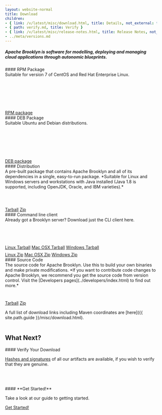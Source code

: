 ```yaml
---
layout: website-normal
title: Download
children:
- { link: /v/latest/misc/download.html, title: Details, not_external: true }
- { path: verify.md, title: Verify }
- { link: /v/latest/misc/release-notes.html, title: Release Notes, not_external: true }
- ../meta/versions.md
---
```


<h5>
 Apache Brooklyn is software for modelling, deploying and managing cloud applications through autonomic blueprints.
</h5>

<div class="row">

<div class="col-md-6" markdown="1">

<div class="panel panel-default">
  <div class="panel-heading" markdown="1">
#### RPM Package
  </div>
  <div class="panel-body" markdown="1">
<div style="height: 9em;" markdown="1">
Suitable for version 7 of CentOS and Red Hat Enterprise Linux.
</div>

<div class="text-center">
  <a class="btn btn-default" href="https://www.apache.org/dyn/closer.lua?action=download&filename=brooklyn/apache-brooklyn-{{ site.brooklyn-stable-version }}/apache-brooklyn-{{ site.brooklyn-stable-version }}-1.noarch.rpm" role="button">RPM package</a>
</div>
  </div>
</div>

</div><!-- col -->

<div class="col-md-6" markdown="1">

<div class="panel panel-default">
  <div class="panel-heading" markdown="1">
#### DEB Package
  </div>
  <div class="panel-body" markdown="1">
<div style="height: 9em;" markdown="1">
Suitable Ubuntu and Debian distributions.
</div>

<div class="text-center">
  <a class="btn btn-default" href="https://www.apache.org/dyn/closer.lua?action=download&filename=brooklyn/apache-brooklyn-{{ site.brooklyn-stable-version }}/apache-brooklyn-{{ site.brooklyn-stable-version }}.deb" role="button">DEB package</a>
</div>
  </div>
</div>

</div><!-- col -->

<div class="col-md-6" markdown="1">

<div class="panel panel-default">
  <div class="panel-heading" markdown="1">
#### Distribution
  </div>
  <div class="panel-body" markdown="1">
<div style="height: 9em;" markdown="1">
A pre-built package that contains Apache Brooklyn and all of its dependencies in a single, easy-to-run package. 
*Suitable for Linux and Windows servers and workstations with Java installed
(Java 1.8 is supported, including OpenJDK, Oracle, and IBM varieties).*
</div>

<div class="text-center">
  <a class="btn btn-default" href="https://www.apache.org/dyn/closer.lua?action=download&filename=brooklyn/apache-brooklyn-{{ site.brooklyn-stable-version }}/apache-brooklyn-{{ site.brooklyn-stable-version }}-bin.tar.gz" role="button">Tarball</a>
  <a class="btn btn-default" href="https://www.apache.org/dyn/closer.lua?action=download&filename=brooklyn/apache-brooklyn-{{ site.brooklyn-stable-version }}/apache-brooklyn-{{ site.brooklyn-stable-version }}-bin.zip" role="button">Zip</a>
</div>
  </div>
</div>

</div><!-- col -->

<div class="col-md-6" markdown="1">

<div class="panel panel-default">
  <div class="panel-heading" markdown="1">
#### Command line client
  </div>
  <div class="panel-body" markdown="1">
<div style="height: 6.5em;" markdown="1">
Already got a Brooklyn server? Download just the CLI client here.
</div>

<div class="text-center" style="margin-bottom: 0.5em">
  <a class="btn btn-default" href="https://www.apache.org/dyn/closer.lua?action=download&filename=brooklyn/apache-brooklyn-{{ site.brooklyn-stable-version }}/apache-brooklyn-{{ site.brooklyn-stable-version }}-client-cli-linux.tar.gz" role="button">Linux Tarball</a>
  <a class="btn btn-default" href="https://www.apache.org/dyn/closer.lua?action=download&filename=brooklyn/apache-brooklyn-{{ site.brooklyn-stable-version }}/apache-brooklyn-{{ site.brooklyn-stable-version }}-client-cli-macosx.tar.gz" role="button">Mac OSX Tarball</a>
  <a class="btn btn-default" href="https://www.apache.org/dyn/closer.lua?action=download&filename=brooklyn/apache-brooklyn-{{ site.brooklyn-stable-version }}/apache-brooklyn-{{ site.brooklyn-stable-version }}-client-cli-windows.tar.gz" role="button">Windows Tarball</a>
</div>
<div class="text-center">
  <a class="btn btn-default" href="https://www.apache.org/dyn/closer.lua?action=download&filename=brooklyn/apache-brooklyn-{{ site.brooklyn-stable-version }}/apache-brooklyn-{{ site.brooklyn-stable-version }}-client-cli-linux.zip" role="button">Linux Zip</a>
  <a class="btn btn-default" href="https://www.apache.org/dyn/closer.lua?action=download&filename=brooklyn/apache-brooklyn-{{ site.brooklyn-stable-version }}/apache-brooklyn-{{ site.brooklyn-stable-version }}-client-cli-macosx.zip" role="button">Mac OSX Zip</a>
  <a class="btn btn-default" href="https://www.apache.org/dyn/closer.lua?action=download&filename=brooklyn/apache-brooklyn-{{ site.brooklyn-stable-version }}/apache-brooklyn-{{ site.brooklyn-stable-version }}-client-cli-windows.zip" role="button">Windows Zip</a>
</div>
  </div>
</div>

</div><!-- col -->
<div class="col-md-6" markdown="1">

<div class="panel panel-default">
  <div class="panel-heading" markdown="1">
#### Source Code
  </div>
  <div class="panel-body" markdown="1">
<div style="height: 9em;" markdown="1">
The source code for Apache Brooklyn. Use this to build your own binaries and make private modifications. *If you want to
contribute code changes to Apache Brooklyn, we recommend you get the source code from version control. Visit the
[Developers pages](../developers/index.html) to find out more.*
</div>

<div class="text-center">
  <a class="btn btn-default" href="https://www.apache.org/dyn/closer.lua?action=download&filename=brooklyn/apache-brooklyn-{{ site.brooklyn-stable-version }}/apache-brooklyn-{{ site.brooklyn-stable-version }}-src.tar.gz" role="button">Tarball</a>
  <a class="btn btn-default" href="https://www.apache.org/dyn/closer.lua?action=download&filename=brooklyn/apache-brooklyn-{{ site.brooklyn-stable-version }}/apache-brooklyn-{{ site.brooklyn-stable-version }}-src.zip" role="button">Zip</a>
</div>
  </div>
</div>

</div><!-- col -->
</div><!-- row -->

A full list of download links including Maven coordinates are [here]({{ site.path.guide }}/misc/download.html).
<br/><br/>

## What Next?

<div class="row">
<div class="col-md-6" markdown="1">

<div class="panel panel-default">
  <div class="panel-heading" markdown="1">
#### Verify Your Download
  </div>
  <div class="panel-body" markdown="1" style="height: 7em;">

[Hashes and signatures](verify.html) of all our artifacts are available, if you wish to verify that they are genuine.

  </div>
</div>

</div><!-- col -->
<div class="col-md-6" markdown="1">

<div class="panel panel-default">
  <div class="panel-heading" markdown="1">
#### **Get Started!**
  </div>
  <div class="panel-body" markdown="1" style="height: 7em;">

Take a look at our guide to getting started.

<div class="text-center">
  <a class="btn btn-primary" href="{{ site.path.guide }}/start/running.html" role="button">Get Started!</a>
</div>

</div>

</div><!-- col -->
</div><!-- row -->
